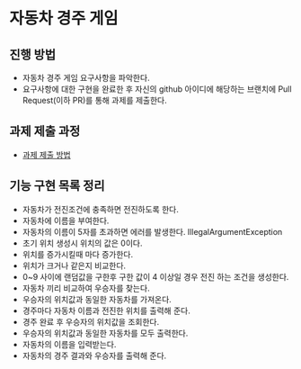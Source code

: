 # 자동차 경주 게임
## 진행 방법
* 자동차 경주 게임 요구사항을 파악한다.
* 요구사항에 대한 구현을 완료한 후 자신의 github 아이디에 해당하는 브랜치에 Pull Request(이하 PR)를 통해 과제를 제출한다.

## 과제 제출 과정
* [과제 제출 방법](https://github.com/next-step/nextstep-docs/tree/master/precourse)

## 기능 구현 목록 정리
* 자동차가 전진조건에 충족하면 전진하도록 한다.
* 자동차에 이름을 부여한다.
* 자동차의 이름이 5자를 초과하면 에러를 발생한다. IllegalArgumentException
* 초기 위치 생성시 위치의 값은 0이다.
* 위치를 증가시킬때 마다 증가한다.
* 위치가 크거나 같은지 비교한다.
* 0~9 사이에 랜덤값을 구한후 구한 값이 4 이상일 경우 전진 하는 조건을 생성한다.
* 자동차 끼리 비교하여 우승자를 찾는다.
* 우승자의 위치값과 동일한 자동차를 가져온다.
* 경주마다 자동차 이름과 전진한 위치를 출력해 준다.
* 경주 완료 후 우승자의 위치값을 조회한다.
* 우승자의 위치값과 동일한 자동차를 모두 출력한다.
* 자동차의 이름을 입력받는다.
* 자동차의 경주 결과와 우승자를 출력해 준다.